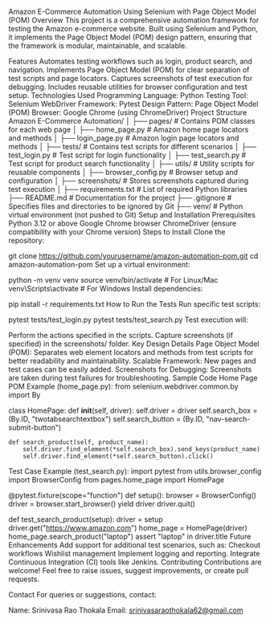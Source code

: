 Amazon E-Commerce Automation Using Selenium with Page Object Model (POM)
Overview
This project is a comprehensive automation framework for testing the Amazon e-commerce website. Built using Selenium and Python, it implements the Page Object Model (POM) design pattern, ensuring that the framework is modular, maintainable, and scalable.

Features
Automates testing workflows such as login, product search, and navigation.
Implements Page Object Model (POM) for clear separation of test scripts and page locators.
Captures screenshots of test execution for debugging.
Includes reusable utilities for browser configuration and test setup.
Technologies Used
Programming Language: Python
Testing Tool: Selenium WebDriver
Framework: Pytest
Design Pattern: Page Object Model (POM)
Browser: Google Chrome (using ChromeDriver)
Project Structure
Amazon E-Commerce Automation/
│
├── pages/                 # Contains POM classes for each web page
│   ├── home_page.py       # Amazon home page locators and methods
│   ├── login_page.py      # Amazon login page locators and methods
│
├── tests/                 # Contains test scripts for different scenarios
│   ├── test_login.py      # Test script for login functionality
│   ├── test_search.py     # Test script for product search functionality
│
├── utils/                 # Utility scripts for reusable components
│   ├── browser_config.py  # Browser setup and configuration
│
├── screenshots/           # Stores screenshots captured during test execution
│
├── requirements.txt       # List of required Python libraries
├── README.md              # Documentation for the project
├── .gitignore             # Specifies files and directories to be ignored by Git
├── venv/                  # Python virtual environment (not pushed to Git)
Setup and Installation
Prerequisites
Python 3.12 or above
Google Chrome browser
ChromeDriver (ensure compatibility with your Chrome version)
Steps to Install
Clone the repository:

git clone https://github.com/yourusername/amazon-automation-pom.git
cd amazon-automation-pom
Set up a virtual environment:

python -m venv venv
source venv/bin/activate    # For Linux/Mac
venv\Scripts\activate       # For Windows
Install dependencies:

pip install -r requirements.txt
How to Run the Tests
Run specific test scripts:

pytest tests/test_login.py
pytest tests/test_search.py
Test execution will:

Perform the actions specified in the scripts.
Capture screenshots (if specified) in the screenshots/ folder.
Key Design Details
Page Object Model (POM): Separates web element locators and methods from test scripts for better readability and maintainability.
Scalable Framework: New pages and test cases can be easily added.
Screenshots for Debugging: Screenshots are taken during test failures for troubleshooting.
Sample Code
Home Page POM Example (home_page.py):
from selenium.webdriver.common.by import By

class HomePage:
    def __init__(self, driver):
        self.driver = driver
        self.search_box = (By.ID, "twotabsearchtextbox")
        self.search_button = (By.ID, "nav-search-submit-button")

    def search_product(self, product_name):
        self.driver.find_element(*self.search_box).send_keys(product_name)
        self.driver.find_element(*self.search_button).click()
Test Case Example (test_search.py):
import pytest
from utils.browser_config import BrowserConfig
from pages.home_page import HomePage

@pytest.fixture(scope="function")
def setup():
    browser = BrowserConfig()
    driver = browser.start_browser()
    yield driver
    driver.quit()

def test_search_product(setup):
    driver = setup
    driver.get("https://www.amazon.com")
    home_page = HomePage(driver)
    home_page.search_product("laptop")
    assert "laptop" in driver.title
Future Enhancements
Add support for additional test scenarios, such as:
Checkout workflows
Wishlist management
Implement logging and reporting.
Integrate Continuous Integration (CI) tools like Jenkins.
Contributing
Contributions are welcome! Feel free to raise issues, suggest improvements, or create pull requests.

Contact
For queries or suggestions, contact:

Name: Srinivasa Rao Thokala
Email: srinivasaraothokala62@gmail.com

